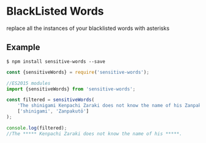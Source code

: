 # BlackListed Words

replace all the instances of your blacklisted words with asterisks

## Example

```shell
$ npm install sensitive-words --save
```

```javascript
const {sensitiveWords} = require('sensitive-words');

//ES2015 modules
import {sensitiveWords} from 'sensitive-words';

const filtered = sensitiveWords(
	'The shinigami Kenpachi Zaraki does not know the name of his Zanpakutō.',
	['shinigami', 'Zanpakutō']
);

console.log(filtered);
//The ***** Kenpachi Zaraki does not know the name of his *****.
```
